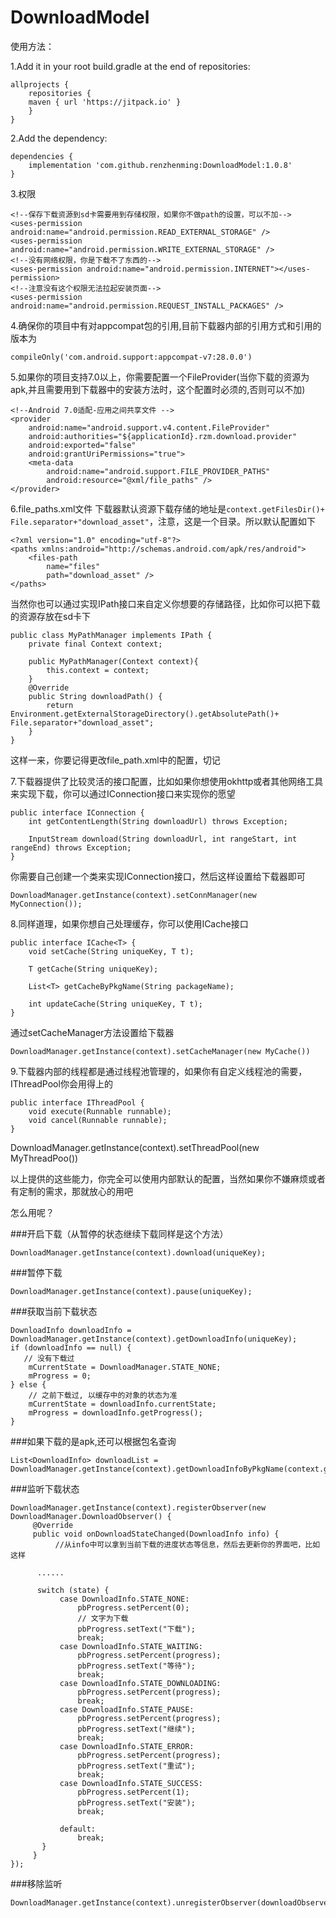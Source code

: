 # DownloadModel

使用方法：

1.Add it in your root build.gradle at the end of repositories:
```
allprojects {
    repositories {
	maven { url 'https://jitpack.io' }
    }
}	
```

2.Add the dependency:
```
dependencies {
    implementation 'com.github.renzhenming:DownloadModel:1.0.8'
}
```

3.权限
```
<!--保存下载资源到sd卡需要用到存储权限，如果你不做path的设置，可以不加-->
<uses-permission android:name="android.permission.READ_EXTERNAL_STORAGE" />
<uses-permission android:name="android.permission.WRITE_EXTERNAL_STORAGE" />
<!--没有网络权限，你是下载不了东西的-->
<uses-permission android:name="android.permission.INTERNET"></uses-permission>
<!--注意没有这个权限无法拉起安装页面-->
<uses-permission android:name="android.permission.REQUEST_INSTALL_PACKAGES" />
```

4.确保你的项目中有对appcompat包的引用,目前下载器内部的引用方式和引用的版本为
```
compileOnly('com.android.support:appcompat-v7:28.0.0')
```

5.如果你的项目支持7.0以上，你需要配置一个FileProvider(当你下载的资源为apk,并且需要用到下载器中的安装方法时，这个配置时必须的,否则可以不加)
```
<!--Android 7.0适配-应用之间共享文件 -->
<provider
    android:name="android.support.v4.content.FileProvider"
    android:authorities="${applicationId}.rzm.download.provider"
    android:exported="false"
    android:grantUriPermissions="true">
    <meta-data
        android:name="android.support.FILE_PROVIDER_PATHS"
        android:resource="@xml/file_paths" />
</provider>        
```
6.file_paths.xml文件
下载器默认资源下载存储的地址是`context.getFilesDir()+ File.separator+"download_asset"`，注意，这是一个目录。所以默认配置如下
```
<?xml version="1.0" encoding="utf-8"?>
<paths xmlns:android="http://schemas.android.com/apk/res/android">
    <files-path
        name="files"
        path="download_asset" />
</paths>
```
当然你也可以通过实现IPath接口来自定义你想要的存储路径，比如你可以把下载的资源存放在sd卡下
```
public class MyPathManager implements IPath {
    private final Context context;

    public MyPathManager(Context context){
        this.context = context;
    }
    @Override
    public String downloadPath() {
        return Environment.getExternalStorageDirectory().getAbsolutePath()+ File.separator+"download_asset";
    }
}
```

这样一来，你要记得更改file_path.xml中的配置，切记

7.下载器提供了比较灵活的接口配置，比如如果你想使用okhttp或者其他网络工具来实现下载，你可以通过IConnection接口来实现你的愿望
```
public interface IConnection {
    int getContentLength(String downloadUrl) throws Exception;

    InputStream download(String downloadUrl, int rangeStart, int rangeEnd) throws Exception;
}
```
你需要自己创建一个类来实现IConnection接口，然后这样设置给下载器即可
```
DownloadManager.getInstance(context).setConnManager(new MyConnection());
```

8.同样道理，如果你想自己处理缓存，你可以使用ICache接口
```
public interface ICache<T> {
    void setCache(String uniqueKey, T t);

    T getCache(String uniqueKey);

    List<T> getCacheByPkgName(String packageName);

    int updateCache(String uniqueKey, T t);
}
```
通过setCacheManager方法设置给下载器
```
DownloadManager.getInstance(context).setCacheManager(new MyCache())
```

9.下载器内部的线程都是通过线程池管理的，如果你有自定义线程池的需要，IThreadPool你会用得上的
```
public interface IThreadPool {
    void execute(Runnable runnable);
    void cancel(Runnable runnable);
}
```
DownloadManager.getInstance(context).setThreadPool(new MyThreadPoo())

以上提供的这些能力，你完全可以使用内部默认的配置，当然如果你不嫌麻烦或者有定制的需求，那就放心的用吧

怎么用呢？

 ###开启下载（从暂停的状态继续下载同样是这个方法）
 ```
 DownloadManager.getInstance(context).download(uniqueKey);
 ```
 ###暂停下载
  ```
 DownloadManager.getInstance(context).pause(uniqueKey);
 ```
 ###获取当前下载状态
 ```
 DownloadInfo downloadInfo = DownloadManager.getInstance(context).getDownloadInfo(uniqueKey);
 if (downloadInfo == null) {
    // 没有下载过
     mCurrentState = DownloadManager.STATE_NONE;
     mProgress = 0;
 } else {
     // 之前下载过, 以缓存中的对象的状态为准
     mCurrentState = downloadInfo.currentState;
     mProgress = downloadInfo.getProgress();
 }
 ```
 
 ###如果下载的是apk,还可以根据包名查询
 ```
 List<DownloadInfo> downloadList = DownloadManager.getInstance(context).getDownloadInfoByPkgName(context.getPackageName());
 ```
	
 ###监听下载状态
 ```
 DownloadManager.getInstance(context).registerObserver(new DownloadManager.DownloadObserver() {
      @Override
      public void onDownloadStateChanged(DownloadInfo info) {
           //从info中可以拿到当前下载的进度状态等信息，然后去更新你的界面吧，比如这样
	   
	   ......
	   
	   switch (state) {
            case DownloadInfo.STATE_NONE:
                pbProgress.setPercent(0);
                // 文字为下载
                pbProgress.setText("下载");
                break;
            case DownloadInfo.STATE_WAITING:
                pbProgress.setPercent(progress);
                pbProgress.setText("等待");
                break;
            case DownloadInfo.STATE_DOWNLOADING:
                pbProgress.setPercent(progress);
                break;
            case DownloadInfo.STATE_PAUSE:
                pbProgress.setPercent(progress);
                pbProgress.setText("继续");
                break;
            case DownloadInfo.STATE_ERROR:
                pbProgress.setPercent(progress);
                pbProgress.setText("重试");
                break;
            case DownloadInfo.STATE_SUCCESS:
                pbProgress.setPercent(1);
                pbProgress.setText("安装");
                break;

            default:
                break;
        }
      }
});
 ```
 ###移除监听
 ```
 DownloadManager.getInstance(context).unregisterObserver(downloadObserver);
 ```
